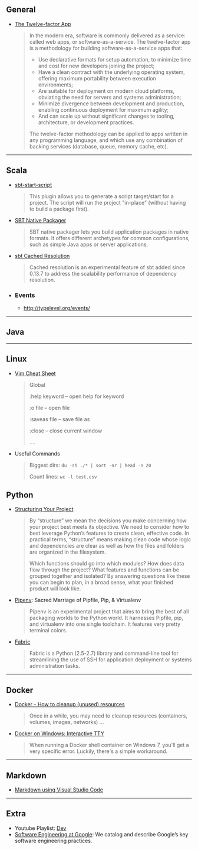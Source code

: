 ## General

- [The Twelve-factor App](https://12factor.net/)

  >In the modern era, software is commonly delivered as a service: called web apps, or software-as-a-service. The twelve-factor app is a methodology for building software-as-a-service apps that:
  >
  >- Use declarative formats for setup automation, to minimize time and cost for new developers joining the project;
  >- Have a clean contract with the underlying operating system, offering maximum portability between execution environments;
  >- Are suitable for deployment on modern cloud platforms, obviating the need for servers and systems administration;
  >- Minimize divergence between development and production, enabling continuous deployment for maximum agility;
  >- And can scale up without significant changes to tooling, architecture, or development practices.
  >
  >The twelve-factor methodology can be applied to apps written in any programming language, and which use any combination of backing services (database, queue, memory cache, etc).

-----

## Scala

- [sbt-start-script](https://github.com/sbt/sbt-start-script)

  >This plugin allows you to generate a script target/start for a project. The script will run the project "in-place" (without having to build a package first).

- [SBT Native Packager](https://github.com/sbt/sbt-native-packager)

  >SBT native packager lets you build application packages in native formats. It offers different archetypes for common configurations, such as simple Java apps or server applications.

- [sbt Cached Resolution](http://www.scala-sbt.org/0.13/docs/Cached-Resolution.html)

  >Cached resolution is an experimental feature of sbt added since 0.13.7 to address the scalability performance of dependency resolution.

- ### Events
   - http://typelevel.org/events/

-----

## Java

-----

## Linux

- [Vim Cheat Sheet](https://www.linuxtrainingacademy.com/vim-cheat-sheet/)

  >Global
  >
  >:help keyword – open help for keyword
  >
  >:o file – open file
  >
  >:saveas file – save file as
  >
  >:close – close current window
  >
  >....

- Useful Commands

  >Biggest dirs: `du -sh ./* | sort -nr | head -n 20`
  >
  >Count lines: `wc -l test.csv`

## Python

- [Structuring Your Project](http://docs.python-guide.org/en/latest/writing/structure/)

  >By “structure” we mean the decisions you make concerning how your project best meets its objective. We need to consider how to best leverage Python’s features to create clean, effective code. In practical terms, “structure” means making clean code whose logic and dependencies are clear as well as how the files and folders are organized in the filesystem.
  >
  >Which functions should go into which modules? How does data flow through the project? What features and functions can be grouped together and isolated? By answering questions like these you can begin to plan, in a broad sense, what your finished product will look like.

- [Pipenv](http://docs.pipenv.org/en/latest/): Sacred Marriage of Pipfile, Pip, & Virtualenv

  > Pipenv is an experimental project that aims to bring the best of all packaging worlds to the Python world. It harnesses Pipfile, pip, and virtualenv into one single toolchain. It features very pretty terminal colors.

- [Fabric](http://docs.fabfile.org/en/1.13/tutorial.html)

  >Fabric is a Python (2.5-2.7) library and command-line tool for streamlining the use of SSH for application deployment or systems administration tasks.

-----

## Docker

- [Docker - How to cleanup (unused) resources](https://gist.github.com/broilogabriel/71760018cc9bcd99809dd6550d38c92a#docker---how-to-cleanup-unused-resources)

  >Once in a while, you may need to cleanup resources (containers, volumes, images, networks) ...

- [Docker on Windows: Interactive TTY](https://dzone.com/articles/docker-on-windows-interactive-tty-session-gives-ca)

  >When running a Docker shell container on Windows 7, you'll get a very specific error. Luckily, there's a simple workaround.

-----

## Markdown

- [Markdown using Visual Studio Code](http://thisdavej.com/build-an-amazing-markdown-editor-using-visual-studio-code-and-pandoc/)

-----

## Extra

- Youtube Playlist: [Dev](https://www.youtube.com/playlist?list=PLUWSoB51HXsetaP2bMbzRHcRcEEymBu3l)
- [Software Engineering at Google](https://arxiv.org/ftp/arxiv/papers/1702/1702.01715.pdf): We catalog and describe Google’s key software engineering practices.
